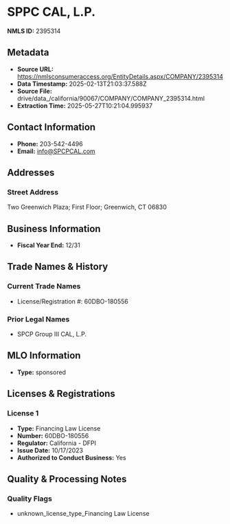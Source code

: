 # SPPC CAL, L.P.

**NMLS ID:** 2395314

## Metadata
- **Source URL:** https://nmlsconsumeraccess.org/EntityDetails.aspx/COMPANY/2395314
- **Data Timestamp:** 2025-02-13T21:03:37.588Z
- **Source File:** drive/data_/california/90067/COMPANY/COMPANY_2395314.html
- **Extraction Time:** 2025-05-27T10:21:04.995937

## Contact Information
- **Phone:** 203-542-4496
- **Email:** info@SPCPCAL.com

## Addresses
### Street Address
Two Greenwich Plaza; First Floor; Greenwich, CT 06830

## Business Information
- **Fiscal Year End:** 12/31

## Trade Names & History
### Current Trade Names
- License/Registration #: 60DBO-180556

### Prior Legal Names
- SPCP Group III CAL, L.P.

## MLO Information
- **Type:** sponsored

## Licenses & Registrations

### License 1
- **Type:** Financing Law License
- **Number:** 60DBO-180556
- **Regulator:** California - DFPI
- **Issue Date:** 10/17/2023
- **Authorized to Conduct Business:** Yes

## Quality & Processing Notes
### Quality Flags
- unknown_license_type_Financing Law License
